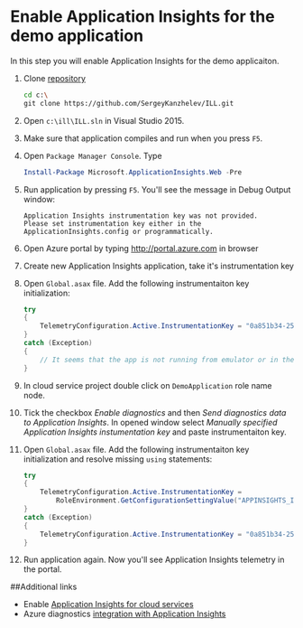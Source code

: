 ﻿# Enable Application Insights for the demo application

In this step you will enable Application Insights for the demo applicaiton. 

1. Clone [repository](https://github.com/SergeyKanzhelev/ILL)

	``` bash
	cd c:\
	git clone https://github.com/SergeyKanzhelev/ILL.git
	```
2. Open ```c:\ill\ILL.sln``` in Visual Studio 2015.
3. Make sure that application compiles and run when you press ```F5```.
4. Open ```Package Manager Console```. Type

	``` powershell
	Install-Package Microsoft.ApplicationInsights.Web -Pre
	```
	
5. Run application by pressing ```F5```. You'll see the message in Debug Output window:

	```
	Application Insights instrumentation key was not provided. 
	Please set instrumentation key either in the ApplicationInsights.config or programmatically.
	```

6. Open Azure portal by typing http://portal.azure.com in browser
7. Create new Application Insights application, take it's instrumentation key
8. Open ```Global.asax``` file. Add the following instrumentaiton key initialization:

	``` csharp
	try
	{
		TelemetryConfiguration.Active.InstrumentationKey = "0a851b34-2593-4151-a7de-350f2871be5b"; 
	}
	catch (Exception)
	{
		// It seems that the app is not running from emulator or in the cloud. No telemetry wll be send
	}
	```

9. In cloud service project double click on ```DemoApplication``` role name node.
10. Tick the checkbox *Enable diagnostics* and then *Send diagnostics data to Application Insights*. In opened window select *Manually specified Application Insights instumentation key* and paste instrumentaiton key.
11. Open `Global.asax` file. Add the following instrumentaiton key initialization and resolve missing `using` statements:

	``` csharp
	try
	{
		TelemetryConfiguration.Active.InstrumentationKey =
		    RoleEnvironment.GetConfigurationSettingValue("APPINSIGHTS_INSTRUMENTATIONKEY");
	}
	catch (Exception)
	{
		TelemetryConfiguration.Active.InstrumentationKey = "0a851b34-2593-4151-a7de-350f2871be5b";
	}
	```

12. Run application again. Now you'll see Application Insights telemetry in the portal.

##Additional links

- Enable [Application Insights for cloud services](https://azure.microsoft.com/documentation/articles/app-insights-cloudservices/)
- Azure diagnostics [integration with Application Insights](https://azure.microsoft.com/blog/azure-diagnostics-integration-with-application-insights/)
